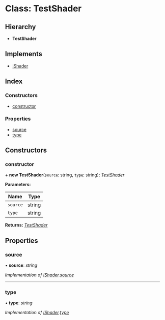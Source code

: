 
# Class: TestShader

## Hierarchy

* **TestShader**

## Implements

* [IShader](../interfaces/ishader.md)

## Index

### Constructors

* [constructor](testshader.md#constructor)

### Properties

* [source](testshader.md#source)
* [type](testshader.md#type)

## Constructors

###  constructor

\+ **new TestShader**(`source`: string, `type`: string): *[TestShader](testshader.md)*

**Parameters:**

Name | Type |
------ | ------ |
`source` | string |
`type` | string |

**Returns:** *[TestShader](testshader.md)*

## Properties

###  source

• **source**: *string*

*Implementation of [IShader](../interfaces/ishader.md).[source](../interfaces/ishader.md#source)*

___

###  type

• **type**: *string*

*Implementation of [IShader](../interfaces/ishader.md).[type](../interfaces/ishader.md#type)*
